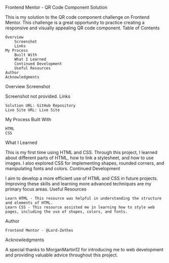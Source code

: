 Frontend Mentor - QR Code Component Solution

This is my solution to the QR code component challenge on Frontend Mentor. This challenge is a great opportunity to practice creating a responsive and visually appealing QR code component.
Table of Contents

    Overview
        Screenshot
        Links
    My Process
        Built With
        What I Learned
        Continued Development
        Useful Resources
    Author
    Acknowledgments

Overview
Screenshot

Screenshot not provided.
Links

    Solution URL: GitHub Repository
    Live Site URL: Live Site

My Process
Built With

    HTML
    CSS

What I Learned

This is my first time using HTML and CSS. Through this project, I learned about different parts of HTML, how to link a stylesheet, and how to use images. I also explored CSS for implementing shapes, rounded corners, and manipulating fonts and colors.
Continued Development

I aim to develop a more efficient use of HTML and CSS in future projects. Improving these skills and learning more advanced techniques are my primary focus areas.
Useful Resources

    Learn HTML - This resource was helpful in understanding the structure and elements of HTML.
    Learn CSS - This resource assisted me in learning how to style web pages, including the use of shapes, colors, and fonts.

Author

    Frontend Mentor - @Lord-Zethes

Acknowledgments

A special thanks to MorganMartin12 for introducing me to web development and providing valuable advice throughout this project.
